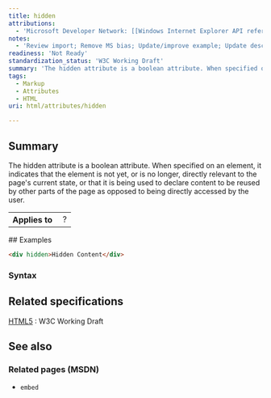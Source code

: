 ```yaml
---
title: hidden
attributions:
  - 'Microsoft Developer Network: [[Windows Internet Explorer API reference](http://msdn.microsoft.com/en-us/library/ie/hh828809%28v=vs.85%29.aspx) Article]'
notes:
  - 'Review import; Remove MS bias; Update/improve example; Update descriptions; Fix lists & compatibility info'
readiness: 'Not Ready'
standardization_status: 'W3C Working Draft'
summary: 'The hidden attribute is a boolean attribute. When specified on an element, it indicates that the element is not yet, or is no longer, directly relevant to the page''s current state, or that it is being used to declare content to be reused by other parts of the page as opposed to being directly accessed by the user.'
tags:
  - Markup
  - Attributes
  - HTML
uri: html/attributes/hidden

---
```

## <span>Summary</span>

The hidden attribute is a boolean attribute. When specified on an element, it indicates that the element is not yet, or is no longer, directly relevant to the page's current state, or that it is being used to declare content to be reused by other parts of the page as opposed to being directly accessed by the user.

<table class="wikitable">
<tr>
<th>
Applies to

</th>
<td>
 ?

</td>
</tr>
</table>
## <span>Examples</span>

``` html
<div hidden>Hidden Content</div>
```

### <span>Syntax</span>

## <span>Related specifications</span>

[HTML5](http://www.w3.org/TR/html5/editing.html#the-hidden-attribute)
:   W3C Working Draft

## <span>See also</span>

### <span>Related pages (MSDN)</span>

-   `embed`
